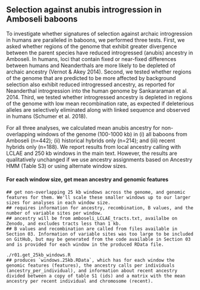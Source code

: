 ## Selection against anubis introgression in Amboseli baboons

To investigate whether signatures of selection against archaic introgression in humans are paralleled in baboons, we performed three tests. First, we asked whether regions of the genome that exhibit greater divergence between the parent species have reduced introgressed (anubis) ancestry in Amboseli. In humans, loci that contain fixed or near-fixed differences between humans and Neanderthals are more likely to be depleted of archaic ancestry (Vernot & Akey 2014). Second, we tested whether regions of the genome that are predicted to be more affected by background selection also exhibit reduced introgressed ancestry, as reported for Neanderthal introgression into the human genome by Sankararaman et al. 2014. Third, we tested whether introgressed ancestry is depleted in regions of the genome with low mean recombination rate, as expected if deleterious alleles are selectively eliminated along with linked sequence and observed in humans (Schumer et al. 2018).

For all three analyses, we calculated mean anubis ancestry for non-overlapping windows of the genome (100-1000 kb) in (i) all baboons from Amboseli (n=442); (ii) historical hybrids only (n=214); and (iii) recent hybrids only (n=188). We report results from local ancestry calling with LCLAE and 250 kb windows in the main text. However, the results are qualitatively unchanged if we use ancestry assignments based on Ancestry HMM (Table S3) or using alternate window sizes.

#### For each window size, get mean ancestry and genomic features

```console 
## get non-overlapping 25 kb windows across the genome, and genomic features for them. We'll scale these smaller windows up to our larger sizes for analyses in each window size. 
## requires information for ancestry, recombination, B values, and the number of variable sites per window. 
## ancestry will be from amboseli_LCLAE_tracts.txt, availalbe on Zenodo, and excludes tracts less than 1 kb. 
## B values and recombination are called from files available in Section 03. Information of variable sites was too large to be included on GitHub, but may be generated from the code available in Section 03 and is provided for each window in the produced RData file. 

./r01.get_25kb_windows.R
## produces `windows.25kb.RData`, which has for each window the genomic features (features), the ancestry calls per individuals (ancestry_per_individual), and information about recent ancestry divided between a copy of table S1 (ids) and a matrix with the mean ancestry per recent individual and chromosome (recent). 







```